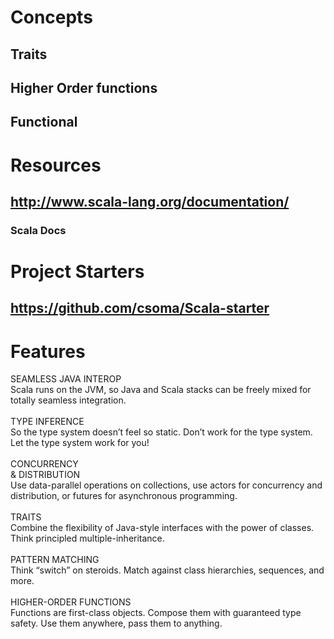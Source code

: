 # Concepts
## Traits
## Higher Order functions
## Functional
# Resources
## http://www.scala-lang.org/documentation/
### Scala Docs
# Project Starters
## https://github.com/csoma/Scala-starter
# Features
<div>SEAMLESS JAVA INTEROP<br></div><div>Scala runs on the JVM, so Java and Scala stacks can be freely mixed for totally seamless integration.</div><div><br></div><div>TYPE INFERENCE</div><div>So the type system doesn&#x2019;t feel so static. Don&#x2019;t work for the type system. Let the type system work for you!</div><div><br></div><div>CONCURRENCY</div><div>&amp; DISTRIBUTION</div><div>Use data-parallel operations on collections, use actors for concurrency and distribution, or futures for asynchronous programming.</div><div><br></div><div>TRAITS</div><div>Combine the flexibility of Java-style interfaces with the power of classes. Think principled multiple-inheritance.</div><div><br></div><div>PATTERN MATCHING</div><div>Think &#x201C;switch&#x201D; on steroids. Match against class hierarchies, sequences, and more.</div><div><br></div><div>HIGHER-ORDER FUNCTIONS</div><div>Functions are first-class objects. Compose them with guaranteed type safety. Use them anywhere, pass them to anything.</div>
